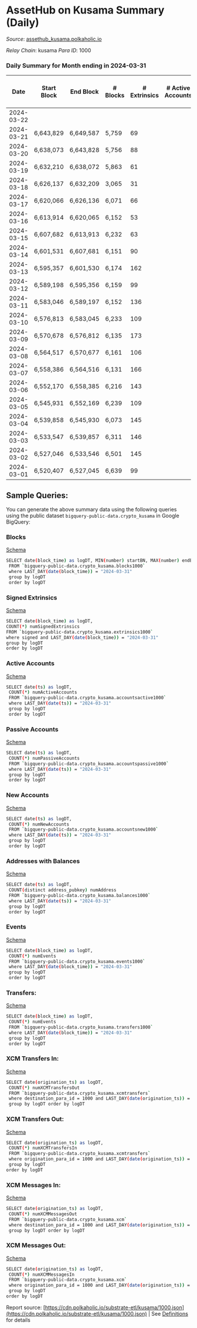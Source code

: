 # AssetHub on Kusama Summary (Daily)

_Source_: [assethub_kusama.polkaholic.io](https://assethub_kusama.polkaholic.io)

*Relay Chain*: kusama
*Para ID*: 1000



### Daily Summary for Month ending in 2024-03-31


| Date    | Start Block | End Block | # Blocks | # Extrinsics | # Active Accounts | # Passive Accounts | # New Accounts | # Addresses | # Events  | # Transfers ($USD) | # XCM Transfers In ($USD) | # XCM Transfers Out ($USD) | # XCM In | # XCM Out | Issues |
|---------|-------------|-----------|----------|--------------|-------------------|--------------------|----------------|-------------|-----------|--------------------|---------------------------|----------------------------|----------|-----------|--------|
| 2024-03-22 |  |  |  |  |  |  |  |  |  |   |   |   |  |  |  |
| 2024-03-21 | 6,643,829 | 6,649,587 | 5,759 | 69 |  |  |  | 65,292 | 13,640 | 1,503  |   |   |  |  |  |
| 2024-03-20 | 6,638,073 | 6,643,828 | 5,756 | 88 |  |  |  | 65,286 | 14,076 | 1,795  |   |   |  |  |  |
| 2024-03-19 | 6,632,210 | 6,638,072 | 5,863 | 61 |  |  |  | 65,276 | 13,494 | 1,209  |   |   |  |  |  |
| 2024-03-18 | 6,626,137 | 6,632,209 | 3,065 | 31 |  |  |  | 65,270 | 7,039 | 680  |   |   |  |  |  |
| 2024-03-17 | 6,620,066 | 6,626,136 | 6,071 | 66 |  |  |  | 65,258 | 13,765 | 1,159  |   |   |  |  |  |
| 2024-03-16 | 6,613,914 | 6,620,065 | 6,152 | 53 |  |  |  | 65,249 | 13,734 | 1,040  |   |   |  |  |  |
| 2024-03-15 | 6,607,682 | 6,613,913 | 6,232 | 63 |  |  |  | 65,241 | 14,394 | 1,397  |   |   |  |  |  |
| 2024-03-14 | 6,601,531 | 6,607,681 | 6,151 | 90 |  |  |  | 65,233 | 14,754 | 1,630  |   |   |  |  |  |
| 2024-03-13 | 6,595,357 | 6,601,530 | 6,174 | 162 |  |  |  | 65,227 | 16,629 | 2,920  |   |   |  |  |  |
| 2024-03-12 | 6,589,198 | 6,595,356 | 6,159 | 99 |  |  |  | 65,217 | 14,816 | 1,647  |   |   |  |  |  |
| 2024-03-11 | 6,583,046 | 6,589,197 | 6,152 | 136 |  |  |  | 65,207 | 15,796 | 2,480 (-) |   |   |  |  |  |
| 2024-03-10 | 6,576,813 | 6,583,045 | 6,233 | 109 |  |  |  | 65,186 | 15,182 | 1,848  |   |   |  |  |  |
| 2024-03-09 | 6,570,678 | 6,576,812 | 6,135 | 173 |  |  |  | 65,176 | 16,632 | 2,836  |   |   |  |  |  |
| 2024-03-08 | 6,564,517 | 6,570,677 | 6,161 | 106 |  |  |  | 65,158 | 15,323 | 2,101 ($0.00233) |   |   |  |  |  |
| 2024-03-07 | 6,558,386 | 6,564,516 | 6,131 | 166 |  |  |  | 65,153 | 16,447 | 2,935  |   |   |  |  |  |
| 2024-03-06 | 6,552,170 | 6,558,385 | 6,216 | 143 |  |  |  | 65,132 | 16,040 | 2,434 (-) |   |   |  |  |  |
| 2024-03-05 | 6,545,931 | 6,552,169 | 6,239 | 109 |  |  |  | 65,118 | 15,708 | 2,251 ($0.21) |   |   |  |  |  |
| 2024-03-04 | 6,539,858 | 6,545,930 | 6,073 | 145 |  |  |  | 65,114 | 15,981 | 2,509 (-) |   |   |  |  |  |
| 2024-03-03 | 6,533,547 | 6,539,857 | 6,311 | 146 |  |  |  | 65,108 | 16,442 | 2,631 (-) |   |   |  |  |  |
| 2024-03-02 | 6,527,046 | 6,533,546 | 6,501 | 145 |  |  |  | 65,098 | 16,745 | 2,473  |   |   |  |  |  |
| 2024-03-01 | 6,520,407 | 6,527,045 | 6,639 | 99 |  |  |  | 65,082 | 16,304 | 2,184  |   |   |  |  |  |

## Sample Queries:
You can generate the above summary data using the following queries using the public dataset `bigquery-public-data.crypto_kusama` in Google BigQuery:


### Blocks 

[Schema](https://github.com/colorfulnotion/substrate-etl/blob/main/schema/blocks.json)

```bash
SELECT date(block_time) as logDT, MIN(number) startBN, MAX(number) endBN, COUNT(*) numBlocks 
 FROM `bigquery-public-data.crypto_kusama.blocks1000`  
 where LAST_DAY(date(block_time)) = "2024-03-31" 
 group by logDT 
 order by logDT
```

### Signed Extrinsics 

[Schema](https://github.com/colorfulnotion/substrate-etl/blob/main/schema/extrinsics.json)

```bash
SELECT date(block_time) as logDT, 
COUNT(*) numSignedExtrinsics 
FROM `bigquery-public-data.crypto_kusama.extrinsics1000`  
where signed and LAST_DAY(date(block_time)) = "2024-03-31" 
group by logDT 
order by logDT
```

### Active Accounts 

[Schema](https://github.com/colorfulnotion/substrate-etl/blob/main/schema/accountsactive.json)

```bash
SELECT date(ts) as logDT, 
 COUNT(*) numActiveAccounts 
 FROM `bigquery-public-data.crypto_kusama.accountsactive1000` 
 where LAST_DAY(date(ts)) = "2024-03-31" 
 group by logDT 
 order by logDT
```

### Passive Accounts 

[Schema](https://github.com/colorfulnotion/substrate-etl/blob/main/schema/accountspassive.json)

```bash
SELECT date(ts) as logDT, 
 COUNT(*) numPassiveAccounts 
 FROM `bigquery-public-data.crypto_kusama.accountspassive1000` 
 where LAST_DAY(date(ts)) = "2024-03-31" 
 group by logDT 
 order by logDT
```

### New Accounts 

[Schema](https://github.com/colorfulnotion/substrate-etl/blob/main/schema/accountsnew.json)

```bash
SELECT date(ts) as logDT, 
 COUNT(*) numNewAccounts 
 FROM `bigquery-public-data.crypto_kusama.accountsnew1000` 
 where LAST_DAY(date(ts)) = "2024-03-31" 
 group by logDT
 order by logDT
```

### Addresses with Balances 

[Schema](https://github.com/colorfulnotion/substrate-etl/blob/main/schema/balances.json)

```bash
SELECT date(ts) as logDT,
 COUNT(distinct address_pubkey) numAddress 
 FROM `bigquery-public-data.crypto_kusama.balances1000` 
 where LAST_DAY(date(ts)) = "2024-03-31" 
 group by logDT 
 order by logDT
```

### Events 

[Schema](https://github.com/colorfulnotion/substrate-etl/blob/main/schema/events.json)

```bash
SELECT date(block_time) as logDT, 
 COUNT(*) numEvents 
 FROM `bigquery-public-data.crypto_kusama.events1000` 
 where LAST_DAY(date(block_time)) = "2024-03-31" 
 group by logDT 
 order by logDT
```

### Transfers:

[Schema](https://github.com/colorfulnotion/substrate-etl/blob/main/schema/transfers.json)

```bash
SELECT date(block_time) as logDT, 
 COUNT(*) numEvents 
 FROM `bigquery-public-data.crypto_kusama.transfers1000` 
 where LAST_DAY(date(block_time)) = "2024-03-31" 
 group by logDT 
 order by logDT
```

### XCM Transfers In: 

[Schema](https://github.com/colorfulnotion/substrate-etl/blob/main/schema/xcmtransfers.json)

```bash
SELECT date(origination_ts) as logDT, 
 COUNT(*) numXCMTransfersOut 
 FROM `bigquery-public-data.crypto_kusama.xcmtransfers` 
 where destination_para_id = 1000 and LAST_DAY(date(origination_ts)) = "2024-03-31" 
 group by logDT order by logDT
```

### XCM Transfers Out: 

[Schema](https://github.com/colorfulnotion/substrate-etl/blob/main/schema/xcmtransfers.json)

```bash
SELECT date(origination_ts) as logDT, 
 COUNT(*) numXCMTransfersIn 
 FROM `bigquery-public-data.crypto_kusama.xcmtransfers` 
 where origination_para_id = 1000 and LAST_DAY(date(origination_ts)) = "2024-03-31" 
 group by logDT 
order by logDT
```

### XCM Messages In: 

[Schema](https://github.com/colorfulnotion/substrate-etl/blob/main/schema/xcm.json)

```bash
SELECT date(origination_ts) as logDT, 
 COUNT(*) numXCMMessagesOut 
 FROM `bigquery-public-data.crypto_kusama.xcm` 
 where destination_para_id = 1000 and LAST_DAY(date(origination_ts)) = "2024-03-31" 
 group by logDT order by logDT
```

### XCM Messages Out: 

[Schema](https://github.com/colorfulnotion/substrate-etl/blob/main/schema/xcm.json)

```bash
SELECT date(origination_ts) as logDT, 
 COUNT(*) numXCMMessagesIn 
 FROM `bigquery-public-data.crypto_kusama.xcm` 
 where origination_para_id = 1000 and LAST_DAY(date(origination_ts)) = "2024-03-31" 
 group by logDT 
order by logDT
```


Report source: [https://cdn.polkaholic.io/substrate-etl/kusama/1000.json](https://cdn.polkaholic.io/substrate-etl/kusama/1000.json) | See [Definitions](/DEFINITIONS.md) for details
